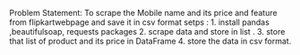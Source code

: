 Problem Statement: To scrape the Mobile name and its price and feature from flipkartwebpage and save it in csv format
setps : 1. install pandas ,beautifulsoap, requests packages
        2. scrape data and store in list .
        3. store that list of product and its price in DataFrame
        4. store the data in csv format.
